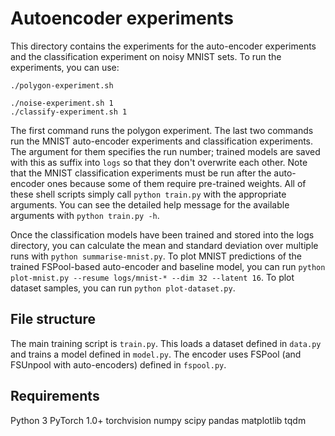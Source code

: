 # Autoencoder experiments

This directory contains the experiments for the auto-encoder experiments and the classification experiment on noisy MNIST sets.
To run the experiments, you can use:

```
./polygon-experiment.sh

./noise-experiment.sh 1
./classify-experiment.sh 1
```

The first command runs the polygon experiment.
The last two commands run the MNIST auto-encoder experiments and classification experiments.
The argument for them specifies the run number; trained models are saved with this as suffix into `logs` so that they don't overwrite each other.
Note that the MNIST classification experiments must be run after the auto-encoder ones because some of them require pre-trained weights.
All of these shell scripts simply call `python train.py` with the appropriate arguments.
You can see the detailed help message for the available arguments with `python train.py -h`.

Once the classification models have been trained and stored into the logs directory, you can calculate the mean and standard deviation over multiple runs with `python summarise-mnist.py`.
To plot MNIST predictions of the trained FSPool-based auto-encoder and baseline model, you can run `python plot-mnist.py --resume logs/mnist-* --dim 32 --latent 16`.
To plot dataset samples, you can run `python plot-dataset.py`.

## File structure
The main training script is `train.py`.
This loads a dataset defined in `data.py` and trains a model defined in `model.py`.
The encoder uses FSPool (and FSUnpool with auto-encoders) defined in `fspool.py`.


## Requirements
Python 3
PyTorch 1.0+
torchvision
numpy
scipy
pandas
matplotlib
tqdm
